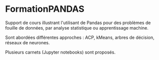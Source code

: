 # FormationPANDAS
Support de cours illustrant l'utilisant de Pandas pour des problèmes de fouille de données, par analyse statistique ou apprentissage machine. 

Sont abordées différentes approches : ACP, kMeans, arbres de décision, réseaux de neurones.

Plusieurs carnets (Jupyter notebooks) sont proposés.
